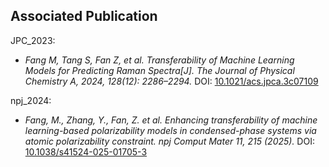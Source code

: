 ## Associated Publication

JPC_2023:
 * *Fang M, Tang S, Fan Z, et al. Transferability of Machine Learning Models for Predicting Raman Spectra[J]. The Journal of Physical Chemistry A, 2024, 128(12): 2286–2294.*
  DOI: [10.1021/acs.jpca.3c07109](https://doi.org/10.1021/acs.jpca.3c07109)

npj_2024:
  * *Fang, M., Zhang, Y., Fan, Z. et al. Enhancing transferability of machine learning-based polarizability models in condensed-phase systems via atomic polarizability constraint. npj Comput Mater 11, 215 (2025).* 
  DOI: [10.1038/s41524-025-01705-3](https://doi.org/10.1038/s41524-025-01705-3)
